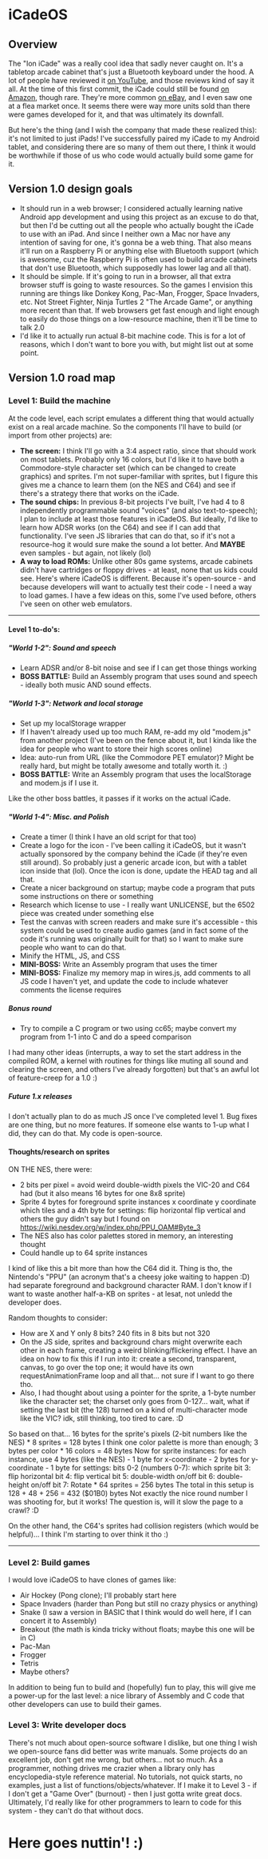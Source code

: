 # iCadeOS

## Overview

The "Ion iCade" was a really cool idea that sadly never caught on.  It's a tabletop arcade cabinet that's just a Bluetooth keyboard under the hood.  A lot of people have reviewed it [on YouTube](https://www.youtube.com/watch?v=DliJ2-sRYyM), and those reviews kind of say it all.  At the time of this first commit, the iCade could still be found [on Amazon](https://www.amazon.com/ION-iCade-Arcade-Bluetooth-Cabinet/dp/B004YC4NH6/ref=sr_1_1?keywords=ion+icade&qid=1643946976&sr=8-1), though rare.  They're more common [on eBay](https://www.ebay.com/itm/334288997982?hash=item4dd52d4e5e:g:xH4AAOSw975h3x5Z), and I even saw one at a flea market once.  It seems there were way more units sold than there were games developed for it, and that was ultimately its downfall.

But here's the thing (and I wish the company that made these realized this): it's not limited to just iPads!  I've successfully paired my iCade to my Android tablet, and considering there are so many of them out there, I think it would be worthwhile if those of us who code would actually build some game for it.

## Version 1.0 design goals

* It should run in a web browser; I considered actually learning native Android app development and using this project as an excuse to do that, but then I'd be cutting out all the people who actually bought the iCade to use with an iPad.  And since I neither own a Mac nor have any intention of saving for one, it's gonna be a web thing.  That also means it'll run on a Raspberry Pi or anything else with Bluetooth support (which is awesome, cuz the Raspberry Pi is often used to build arcade cabinets that don't use Bluetooth, which supposedly has lower lag and all that).
* It should be simple.  If it's going to run in a browser, all that extra browser stuff is going to waste resources.  So the games I envision this running are things like Donkey Kong, Pac-Man, Frogger, Space Invaders, etc.  Not Street Fighter, Ninja Turtles 2 "The Arcade Game", or anything more recent than that.  If web browsers get fast enough and light enough to easily do those things on a low-resource machine, then it'll be time to talk 2.0
* I'd like it to actually run actual 8-bit machine code.  This is for a lot of reasons, which I don't want to bore you with, but might list out at some point.

## Version 1.0 road map

### Level 1: Build the machine

At the code level, each script emulates a different thing that would actually exist on a real arcade machine.  So the components I'll have to build (or import from other projects) are:

* **The screen:** I think I'll go with a 3:4 aspect ratio, since that should work on most tablets.  Probably only 16 colors, but I'd like it to have both a Commodore-style character set (which can be changed to create graphics) and sprites.  I'm not super-familiar with sprites, but I figure this gives me a chance to learn them (on the NES and C64) and see if there's a strategy there that works on the iCade.
* **The sound chips:** In previous 8-bit projects I've built, I've had 4 to 8 independently programmable sound "voices" (and also text-to-speech); I plan to include at least those features in iCadeOS.  But ideally, I'd like to learn how ADSR works (on the C64) and see if I can add that functionality.  I've seen JS libraries that can do that, so if it's not a resource-hog it would sure make the sound a lot better.  And **MAYBE** even samples - but again, not likely (lol)
* **A way to load ROMs:** Unlike other 80s game systems, arcade cabinets didn't have cartridges or floppy drives - at least, none that us kids could see.  Here's where iCadeOS is different.  Because it's open-source - and because developers will want to actually test their code - I need a way to load games.  I have a few ideas on this, some I've used before, others I've seen on other web emulators.

-----------------------------------------------------------------------------------------------

#### Level 1 to-do's:

##### "World 1-2": Sound and speech

* Learn ADSR and/or 8-bit noise and see if I can get those things working
* **BOSS BATTLE:** Build an Assembly program that uses sound and speech - ideally both music AND sound effects.


##### "World 1-3": Network and local storage

* Set up my localStorage wrapper
* If I haven't already used up too much RAM, re-add my old "modem.js" from another project (I've been on the fence about it, but I kinda like the idea for people who want to store their high scores online)
* Idea: auto-run from URL (like the Commodore PET emulator)?  Might be really hard, but might be totally awesome and totally worth it. :)
* **BOSS BATTLE:** Write an Assembly program that uses the localStorage and modem.js if I use it.

Like the other boss battles, it passes if it works on the actual iCade.


##### "World 1-4": Misc. and Polish

* Create a timer (I think I have an old script for that too)
* Create a logo for the icon - I've been calling it iCadeOS, but it wasn't actually sponsored by the company behind the iCade (if they're even still around).  So probably just a generic arcade icon, but with a tablet icon inside that (lol).  Once the icon is done, update the HEAD tag and all that.
* Create a nicer background on startup; maybe code a program that puts some instructions on there or something
* Research which license to use - I really want UNLICENSE, but the 6502 piece was created under something else
* Test the canvas with screen readers and make sure it's accessible - this system could be used to create audio games (and in fact some of the code it's running was originally built for that) so I want to make sure people who want to can do that.
* Minify the HTML, JS, and CSS
* **MINI-BOSS:** Write an Assembly program that uses the timer
* **MINI-BOSS:** Finalize my memory map in wires.js, add comments to all JS code I haven't yet, and update the code to include whatever comments the license requires

##### Bonus round

* Try to compile a C program or two using cc65; maybe convert my program from 1-1 into C and do a speed comparison

I had many other ideas (interrupts, a way to set the start address in the compiled ROM, a kernel with routines for things like muting all sound and clearing the screen, and others I've already forgotten) but that's an awful lot of feature-creep for a 1.0 :)

##### Future 1.x releases

I don't actually plan to do as much JS once I've completed level 1.  Bug fixes are one thing, but no more features.  If someone else wants to 1-up what I did, they can do that.  My code is open-source.


#### Thoughts/research on sprites

ON THE NES, there were:

* 2 bits per pixel = avoid weird double-width pixels the VIC-20 and C64 had (but it also means 16 bytes for one 8x8 sprite)
* Sprite 4 bytes for foreground sprite instances
	x coordinate
	y coordinate
	which tiles
	and a 4th byte for settings:
		flip horizontal
		flip vertical
		and others the guy didn't say but I found on https://wiki.nesdev.org/w/index.php/PPU_OAM#Byte_3
* The NES also has color palettes stored in memory, an interesting thought
* Could handle up to 64 sprite instances

I kind of like this a bit more than how the C64 did it.  Thing is tho, the Nintendo's "PPU" (an acronym that's a cheesy joke waiting to happen :D) had separate foreground and background character RAM.  I don't know if I want to waste another half-a-KB on sprites - at lesat, not unledd the developer does.

Random thoughts to consider:
* How are X and Y only 8 bits?  240 fits in 8 bits but not 320
* On the JS side, sprites and background chars might overwrite each other in each frame, creating a weird blinking/flickering effect.  I have an idea on how to fix this if I run into it: create a second, transparent, canvas, to go over the top one; it would have its own requestAnimationFrame loop and all that... not sure if I want to go there tho.
* Also, I had thought about using a pointer for the sprite, a 1-byte number like the character set; the charset only goes from 0-127... wait, what if setting the last bit (the 128) turned on a kind of multi-character mode like the VIC?  idk, still thinking, too tired to care. :D

So based on that...
	16 bytes for the sprite's pixels (2-bit numbers like the NES)
		* 8 sprites = 128 bytes
	I think one color palette is more than enough; 3 bytes per color
		* 16 colors = 48 bytes
	Now for sprite instances: for each instance, use 4 bytes (like the NES)
			- 1 byte for x-coordinate
			- 2 bytes for y-coordinate
			- 1 byte for settings:
				bits 0-2 (numbers 0-7): which sprite
				bit 3: flip horizontal
				bit 4: flip vertical
				bit 5: double-width on/off
				bit 6: double-height on/off
				bit 7: Rotate
		* 64 sprites = 256 bytes
	The total in this setup is 128 + 48 + 256 = 432 ($01B0) bytes
	Not exactly the nice round number I was shooting for, but it works!
	The question is, will it slow the page to a crawl? :D

On the other hand, the C64's sprites had collision registers (which would be helpful)...  I think I'm starting to over think it tho :)











--------------------------------------------------------------------------

### Level 2: Build games

I would love iCadeOS to have clones of games like:

* Air Hockey (Pong clone); I'll probably start here
* Space Invaders (harder than Pong but still no crazy physics or anything)
* Snake (I saw a version in BASIC that I think would do well here, if I can concert it to Assembly)
* Breakout (the math is kinda tricky without floats; maybe this one will be in C)
* Pac-Man
* Frogger
* Tetris
* Maybe others?

In addition to being fun to build and (hopefully) fun to play, this will give me a power-up for the last level: a nice library of Assembly and C code that other developers can use to build their games.

### Level 3: Write developer docs

There's not much about open-source software I dislike, but one thing I wish we open-source fans did better was write manuals.  Some projects do an excellent job, don't get me wrong, but others... not so much.  As a programmer, nothing drives me crazier when a library only has encyclopedia-style reference material.  No tutorials, not quick starts, no examples, just a list of functions/objects/whatever.  If I make it to Level 3 - if I don't get a "Game Over" (burnout) - then I just gotta write great docs.  Ultimately, I'd really like for other programmers to learn to code for this system - they can't do that without docs.

# Here goes nuttin'! :)
